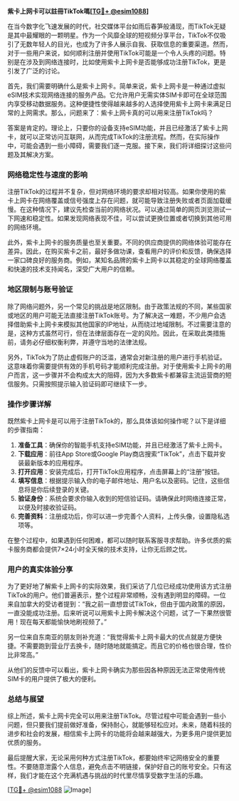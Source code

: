 **紫卡上网卡可以註冊TikTok嗎[[TG💪+ @esim1088](https://t.me/s/esim1088)]**

在当今数字化飞速发展的时代，社交媒体平台如雨后春笋般涌现，而TikTok无疑是其中最耀眼的一颗明星。作为一个风靡全球的短视频分享平台，TikTok不仅吸引了无数年轻人的目光，也成为了许多人展示自我、获取信息的重要渠道。然而，对于一些用户来说，如何顺利注册并使用TikTok可能是一个令人头疼的问题。特别是在涉及到网络连接时，比如使用紫卡上网卡是否能够成功注册TikTok，更是引发了广泛的讨论。

首先，我们需要明确什么是紫卡上网卡。简单来说，紫卡上网卡是一种通过虚拟eSIM技术实现网络连接的服务产品。它允许用户无需实体SIM卡即可在全球范围内享受移动数据服务。这种便捷性使得越来越多的人选择使用紫卡上网卡来满足日常的上网需求。那么，问题来了：紫卡上网卡真的可以用来注册TikTok吗？

答案是肯定的。理论上，只要你的设备支持eSIM功能，并且已经激活了紫卡上网卡，就可以正常访问互联网，从而完成TikTok的注册流程。然而，在实际操作中，可能会遇到一些小障碍，需要我们逐一克服。接下来，我们将详细探讨这些问题及其解决方案。

### **网络稳定性与速度的影响**

注册TikTok的过程并不复杂，但对网络环境的要求却相对较高。如果你使用的紫卡上网卡在网络覆盖或信号强度上存在问题，就可能导致注册失败或者页面加载缓慢。在这种情况下，建议先检查当前的网络状况。可以通过简单的网页浏览测试一下网速和稳定性。如果发现网络表现不佳，可以尝试更换位置或者切换到其他可用的网络环境。

此外，紫卡上网卡的服务质量也至关重要。不同的供应商提供的网络体验可能存在差异。因此，在购买紫卡之前，最好多做功课，查看用户的评价和反馈，确保选择一家口碑良好的服务商。例如，某知名品牌的紫卡上网卡以其稳定的全球网络覆盖和快速的技术支持闻名，深受广大用户的信赖。

### **地区限制与账号验证**

除了网络问题外，另一个常见的挑战是地区限制。由于政策法规的不同，某些国家或地区的用户可能无法直接注册TikTok账号。为了解决这一难题，不少用户会选择借助紫卡上网卡来模拟其他国家的IP地址，从而绕过地域限制。不过需要注意的是，这种方式虽然可行，但在法律层面存在一定的风险。因此，在采取此类措施前，请务必仔细权衡利弊，并遵守当地的法律法规。

另外，TikTok为了防止虚假账户的泛滥，通常会对新注册的用户进行手机验证。这意味着你需要提供有效的手机号码才能顺利完成注册。对于使用紫卡上网卡的用户而言，这一步骤并不会构成太大的阻碍，因为大多数紫卡都兼容主流运营商的短信服务。只需按照提示输入验证码即可继续下一步。

### **操作步骤详解**

既然紫卡上网卡是可以用于注册TikTok的，那么具体该如何操作呢？以下是详细的步骤指南：

1. **准备工具**：确保你的智能手机支持eSIM功能，并且已经激活了紫卡上网卡。
2. **下载应用**：前往App Store或Google Play商店搜索“TikTok”，点击下载并安装最新版本的应用程序。
3. **打开应用**：安装完成后，打开TikTok应用程序，点击屏幕上的“注册”按钮。
4. **填写信息**：根据提示输入你的电子邮件地址、用户名以及密码。记住，这些信息将是你后续登录的关键。
5. **验证身份**：系统会要求你输入收到的短信验证码。请确保此时网络连接正常，以便及时接收验证码。
6. **完善资料**：注册成功后，你可以进一步完善个人资料，上传头像，设置隐私选项等。

在整个过程中，如果遇到任何困难，都可以随时联系客服寻求帮助。许多优质的紫卡服务商都会提供7×24小时全天候的技术支持，让你无后顾之忧。

### **用户的真实体验分享**

为了更好地了解紫卡上网卡的实际效果，我们采访了几位已经成功使用该方式注册TikTok的用户。他们普遍表示，整个过程非常顺畅，没有遇到明显的障碍。一位来自加拿大的受访者提到：“我之前一直想尝试TikTok，但由于国内政策的原因，一直没能成功注册。后来听说可以用紫卡上网卡解决这个问题，试了一下果然很管用！现在每天都能愉快地刷视频了。”

另一位来自东南亚的朋友则补充道：“我觉得紫卡上网卡最大的优点就是方便快捷。不需要跑到营业厅去换卡，随时随地就能搞定。而且它的价格也很合理，性价比非常高。”

从他们的反馈中可以看出，紫卡上网卡确实为那些因各种原因无法正常使用传统SIM卡的用户提供了极大的便利。

### **总结与展望**

综上所述，紫卡上网卡完全可以用来注册TikTok。尽管过程中可能会遇到一些小问题，但只要我们提前做好准备，保持耐心，就能够轻松应对。未来，随着科技的进步和社会的发展，相信紫卡上网卡的功能将会越来越强大，为更多用户提供更加优质的服务。

最后提醒大家，无论采用何种方式注册TikTok，都要始终牢记网络安全的重要性。不要随意泄露个人信息，避免点击不明链接，保护好自己的账号安全。只有这样，我们才能在这个充满机遇与挑战的时代里尽情享受数字生活的乐趣。

[[TG💪+ @esim1088](https://t.me/s/esim1088) ![Image](https://i.postimg.cc/4NQfJmqS/Snipaste-2025-05-13-00-14-12.png)]